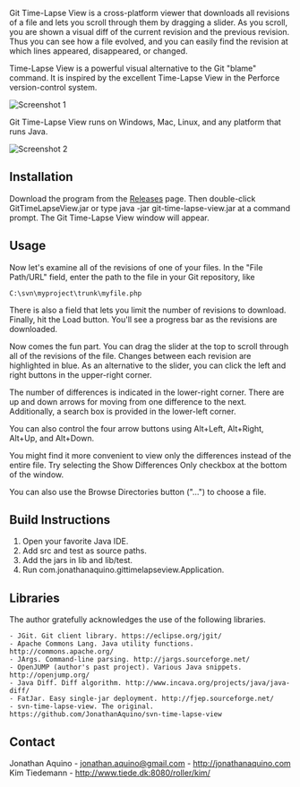 Git Time-Lapse View is a cross-platform viewer that downloads all revisions of a
file and lets you scroll through them by dragging a slider. As you scroll, you
are shown a visual diff of the current revision and the previous revision. Thus
you can see how a file evolved, and you can easily find the revision at which
lines appeared, disappeared, or changed.

Time-Lapse View is a powerful visual alternative to the Git "blame"
command. It is inspired by the excellent Time-Lapse View in the Perforce
version-control system.

![Screenshot 1](http://farm3.static.flickr.com/2108/1587747884_5806f7463f_o.png)

Git Time-Lapse View runs on Windows, Mac, Linux, and any platform that runs Java.

![Screenshot 2](http://farm3.static.flickr.com/2017/1608790277_75f459f76e.jpg)


## Installation

Download the program from the [Releases](https://github.com/JonathanAquino/git-time-lapse-view/releases)
page. Then double-click GitTimeLapseView.jar or type java -jar git-time-lapse-view.jar
at a command prompt. The Git Time-Lapse View window will appear.


## Usage

Now let's examine all of the revisions of one of your files. In the "File
Path/URL" field, enter the path to the file in your Git repository, like

    C:\svn\myproject\trunk\myfile.php

There is also a field that lets you limit the number of revisions to download.
Finally, hit the Load button. You'll see a progress bar as the revisions are downloaded.

Now comes the fun part. You can drag the slider at the top to scroll through all
of the revisions of the file. Changes between each revision are highlighted in
blue. As an alternative to the slider, you can click the left and right buttons
in the upper-right corner.

The number of differences is indicated in the lower-right corner. There are up
and down arrows for moving from one difference to the next. Additionally, a
search box is provided in the lower-left corner.

You can also control the four arrow buttons using Alt+Left, Alt+Right, Alt+Up,
and Alt+Down.

You might find it more convenient to view only the differences instead of the
entire file. Try selecting the Show Differences Only checkbox at the bottom of
the window.

You can also use the Browse Directories button ("...") to choose a file.


## Build Instructions

1. Open your favorite Java IDE.
2. Add src and test as source paths.
3. Add the jars in lib and lib/test.
4. Run com.jonathanaquino.gittimelapseview.Application.


## Libraries

The author gratefully acknowledges the use of the following libraries.

    - JGit. Git client library. https://eclipse.org/jgit/
    - Apache Commons Lang. Java utility functions. http://commons.apache.org/
    - JArgs. Command-line parsing. http://jargs.sourceforge.net/
    - OpenJUMP (author's past project). Various Java snippets. http://openjump.org/
    - Java Diff. Diff algorithm. http://www.incava.org/projects/java/java-diff/
    - FatJar. Easy single-jar deployment. http://fjep.sourceforge.net/
    - svn-time-lapse-view. The original. https://github.com/JonathanAquino/svn-time-lapse-view


## Contact

Jonathan Aquino  -  jonathan.aquino@gmail.com  -  http://jonathanaquino.com
Kim Tiedemann  -  http://www.tiede.dk:8080/roller/kim/